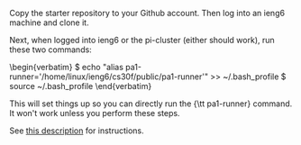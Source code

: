 Copy the starter repository to your Github account. Then log into an ieng6
machine and clone it.

Next, when logged into ieng6 or the pi-cluster (either should work), run these
two commands:

\begin{verbatim}
$ echo "alias pa1-runner='/home/linux/ieng6/cs30f/public/pa1-runner'" >> ~/.bash_profile
$ source ~/.bash_profile
\end{verbatim}

This will set things up so you can directly run the {\tt pa1-runner} command.
It won't work unless you perform these steps.

See [this description](./description.pdf) for instructions.

